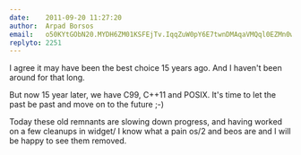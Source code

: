 ```yaml
---
date:    2011-09-20 11:27:20
author:  Arpad Borsos
email:   o50KYtGObN20.MYDH6ZM01KSFEjTv.IqqZuW0pY6E7twnDMAqaVMQql0EZMn0w9T1w
replyto: 2251
---
```


I agree it may have been the best choice 15 years ago. And I haven't
been around for that long.

But now 15 year later, we have C99, C++11 and POSIX. It's time to let
the past be past and move on to the future ;-)

Today these old remnants are slowing down progress, and having worked
on a few cleanups in widget/ I know what a pain os/2 and beos are and
I will be happy to see them removed.
